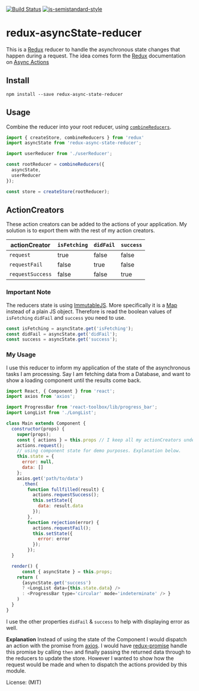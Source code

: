[![Build Status](https://travis-ci.org/natac13/redux-asyncState-reducer.svg?branch=master)](https://travis-ci.org/natac13/redux-asyncState-reducer) [![js-semistandard-style](https://img.shields.io/badge/code%20style-semistandard-brightgreen.svg?style=flat-square)](https://github.com/Flet/semistandard)

# redux-asyncState-reducer

This is a [Redux][] reducer to handle the asynchronous state changes that happen during a request. The idea comes form the [Redux][] documentation on [Async Actions][]


## Install
```
npm install --save redux-async-state-reducer
```

## Usage 
Combine the reducer into your root reducer, using [`combineReducers`][]. 

```js
import { createStore, combineReducers } from 'redux'
import asyncState from 'redux-async-state-reducer';

import userReducer from './userReducer';

const rootReducer = combineReducers({
  asyncState,
  userReducer
});

const store = createStore(rootReducer);
```


## ActionCreators
These action creators can be added to the actions of your application. My solution is to export them with the rest of my action creators.

|actionCreator|`isFetching`|`didFail`|`success`|
|-------------|------------|---------|---------|
|`request`    |true        |false    |false    |
|`requestFail`|false       |true     |false    |
|`requestSuccess`|false    |false    |true     |

### Important Note
The reducers state is using [ImmutableJS][]. More specifically it is a [Map][] instead of a plain JS object. 
Therefore is read the boolean values of `isFetching` `didFail` and `success` you need to use.
```js
const isFetching = asyncState.get('isFetching');
const didFail = asyncState.get('didFail');
const success = asyncState.get('success');
```

### My Usage

I use this reducer to inform my application of the state of the asynchronous tasks I am processing. Say I am fetching data from a Database, and want to show a loading component until the results come back. 

```js
import React, { Component } from 'react';
import axios from 'axios';

import ProgressBar from 'react-toolbox/lib/progress_bar';
import LongList from './LongList';

class Main extends Component {
  constructor(props) {
    super(props);
    const { actions } = this.props // I keep all my actionCreators under actions
    actions.request();
    // using component state for demo purposes. Explanation below.
    this.state = {
      error: null,
      data: []
    };
    axios.get('path/to/data')
      .then(
        function fullfilled(result) {
          actions.requestSuccess();
          this.setState({
            data: result.data
          });
        },
        function rejection(error) {
          actions.requestFail();
          this.setState({
            error: error
          });
        });
  }

  render() {
      const { asyncState } = this.props;
    return (
      {asyncState.get('success') 
      ? <LongList data={this.state.data} />
      : <ProgressBar type='circular' mode='indeterminate' /> }
    )
  } 
}

```

I use the other properties `didFail` & `success` to help with displaying error as well.

**Explanation**
Instead of using the state of the Component I would dispatch an action with the promise from [axios][]. I would have [redux-promise][] handle this promise by calling `then` and finally passing the returned data through to the reducers to update the store.
However I wanted to show how the request would be made and when to dispatch the actions provided by this module. 

License: (MIT)

[Async Actions]: http://redux.js.org/docs/advanced/AsyncActions.html
[`combineReducers`]: http://redux.js.org/docs/api/combineReducers.html
[redux-promise]: https://github.com/acdlite/redux-promise
[axios]: https://github.com/mzabriskie/axios
[ImmutableJS]: https://facebook.github.io/immutable-js/
[Map]: https://facebook.github.io/immutable-js/docs/#/Map
[Redux]: https://github.com/reactjs/redux